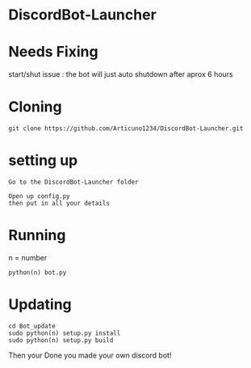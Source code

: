 # DiscordBot-Launcher

# Needs Fixing
start/shut issue : the bot will just auto shutdown after aprox 6 hours

# Cloning
```
git clone https://github.com/Articuno1234/DiscordBot-Launcher.git
```
# setting up
```
Go to the DiscordBot-Launcher folder
```
```
Open up config.py
then put in all your details
```
# Running
n = number
```
python(n) bot.py
```
# Updating
```
cd Bot_update
sudo python(n) setup.py install
sudo python(n) setup.py build
```
Then your Done you made your own discord bot!

